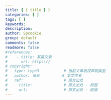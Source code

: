 ```yaml
---
title: { { title } }
categories: [ ]
tags: [ ]
keywords:
description:
author: Spcookie
group: default
comments: false
readmore: false
#references:
#    - title: 某篇文章
#      url: https://
# copyright:
#   type: type3           # 当前文章版权声明类型
#   author: 张三          # 本文作者
#   ref:                  # 原文出处
#     title:              # 原文出处 - 标题
#     url:                # 原文出处 - 链接
---
```



<!-- more -->

